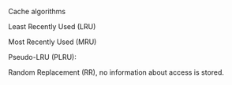 

Cache algorithms

Least Recently Used (LRU)
 
Most Recently Used (MRU)

Pseudo-LRU (PLRU):

Random Replacement (RR), no information about access is stored.